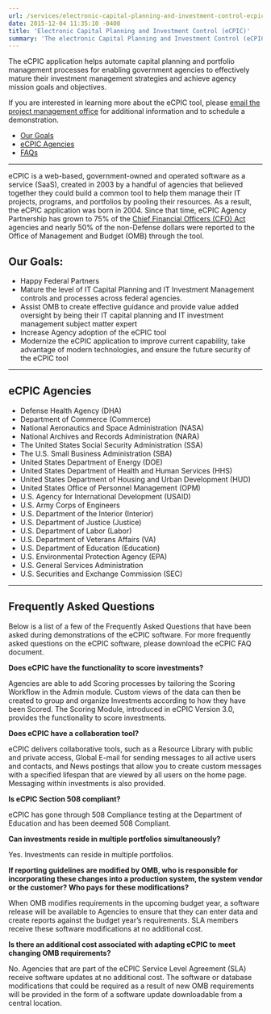 ```yaml
---
url: /services/electronic-capital-planning-and-investment-control-ecpic/
date: 2015-12-04 11:35:10 -0400
title: 'Electronic Capital Planning and Investment Control (eCPIC)'
summary: 'The electronic Capital Planning and Investment Control (eCPIC) application helps automate capital planning and portfolio management processes for enabling government agencies to effectively mature their investment management strategies and achieve agency mission goals and objectives.'
---
```


<div class="deck"><p>The eCPIC application helps automate capital planning and portfolio management processes for enabling government agencies to effectively mature their investment management strategies and achieve agency mission goals and objectives.</p></div>

If you are interested in learning more about the eCPIC tool, please [email the project management office](mailto:ecpic.pmo@gsa.gov) for additional information and to schedule a demonstration.

- [Our Goals](#our-goals)
- [eCPIC Agencies](#ecpic-agencies)
- [FAQs](#frequently-asked-questions)

---

eCPIC is a web-based, government-owned and operated software as a service (SaaS), created in 2003 by a handful of  agencies that believed together they could build a common tool to help them manage their IT projects, programs, and portfolios by pooling their resources. As a result, the eCPIC application was born in 2004. Since that time, eCPIC Agency Partnership has grown to 75% of the [Chief Financial Officers (CFO) Act](https://www.congress.gov/bill/101st-congress/house-bill/5687) agencies and nearly 50% of the non-Defense dollars were reported to the Office of Management and Budget (OMB) through the tool.

## Our Goals:

  * Happy Federal Partners
  * Mature the level of IT Capital Planning and IT Investment Management controls and processes across federal agencies.
  * Assist OMB to create effective guidance and provide value added oversight by being their IT capital planning and IT investment management subject matter expert
  * Increase Agency adoption of the eCPIC tool
  * Modernize the eCPIC application to improve current capability, take advantage of modern technologies, and ensure the future security of the eCPIC tool

---

## eCPIC Agencies

- Defense Health Agency (DHA)
- Department of Commerce (Commerce)
- National Aeronautics and Space Administration (NASA)
- National Archives and Records Administration (NARA)
- The United States Social Security Administration (SSA)
- The U.S. Small Business Administration (SBA)
- United States Department of Energy (DOE)
- United States Department of Health and Human Services (HHS)
- United States Department of Housing and Urban Development (HUD)
- United States Office of Personnel Management (OPM)
- U.S. Agency for International Development (USAID)
- U.S. Army Corps of Engineers
- U.S. Department of the Interior (Interior)
- U.S. Department of Justice (Justice)
- U.S. Department of Labor (Labor)
- U.S. Department of Veterans Affairs (VA)
- U.S. Department of Education (Education)
- U.S. Environmental Protection Agency (EPA)
- U.S. General Services Administration
- U.S. Securities and Exchange Commission (SEC)


---

## Frequently Asked Questions

Below is a list of a few of the Frequently Asked Questions that have been asked during demonstrations of the eCPIC software. For more frequently asked questions on the eCPIC software, please download the eCPIC FAQ document.

**Does eCPIC have the functionality to score investments?**

Agencies are able to add Scoring processes by tailoring the Scoring Workflow in the Admin module. Custom views of the data can then be created to group and organize Investments according to how they have been Scored. The Scoring Module, introduced in eCPIC Version 3.0, provides the functionality to score investments.

**Does eCPIC have a collaboration tool?**

eCPIC delivers collaborative tools, such as a Resource Library with public and private access, Global E-mail for sending messages to all active users and contacts, and News postings that allow you to create custom messages with a specified lifespan that are viewed by all users on the home page. Messaging within investments is also provided.

**Is eCPIC Section 508 compliant?**

eCPIC has gone through 508 Compliance testing at the Department of Education and has been deemed 508 Compliant.

**Can investments reside in multiple portfolios simultaneously?**

Yes. Investments can reside in multiple portfolios.

**If reporting guidelines are modified by OMB, who is responsible for incorporating these changes into a production system, the system vendor or the customer? Who pays for these modifications?**

When OMB modifies requirements in the upcoming budget year, a software release will be available to Agencies to ensure that they can enter data and create reports against the budget year’s requirements. SLA members receive these software modifications at no additional cost.

**Is there an additional cost associated with adapting eCPIC to meet changing OMB requirements?**

No. Agencies that are part of the eCPIC Service Level Agreement (SLA) receive software updates at no additional cost. The software or database modifications that could be required as a result of new OMB requirements will be provided in the form of a software update downloadable from a central location.
